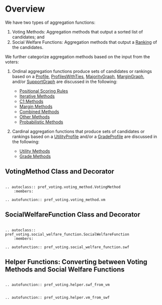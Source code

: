 Overview
==========

We have two types of aggregation functions: 

  1. Voting Methods: Aggregation methods that output a sorted list of candidates; and
  2. Social Welfare Functions: Aggregation methods that output a [Ranking](ballots.md#ranking-class) of the candidates.

We further categorize aggregation methods based on the input from the voters: 

  1. Ordinal aggregation functions produce sets of candidates or rankings based on a [Profile](profiles.md#profile-class), [ProfilesWithTies](profiles_with_ties.md), [MajorityGraph](weighted_majority_graphs.md#majoritygraph-class), [MarginGraph](weighted_majority_graphs.md#margingraph-class), and/or [SupportGraph](weighted_majority_graphs.md#supportgraph-class) are discussed in the following: 

      * [Positional Scoring Rules](scoring_methods.md)
      * [Iterative Methods](iterative_methods.md)
      * [C1 Methods](c1_methods.md)
      * [Margin Methods](margin_based_methods.md)
      * [Combined Methods](combined_methods.md)
      * [Other Methods](other_methods.md)
      * [Probabilistic Methods](probabilistic_methods.md)


  2. Cardinal aggregation functions that produce sets of candidates or rankings based on a [UtilityProfile](utility_profiles.md) and/or a [GradeProfile](grade_profiles.md) are discussed in the following: 

      * [Utility Methods](utility_methods.md)
      * [Grade Methods](grade_methods.md)


## VotingMethod Class and Decorator

```{eval-rst} 

.. autoclass:: pref_voting.voting_method.VotingMethod
    :members: 

.. autofunction:: pref_voting.voting_method.vm

```

## SocialWelfareFunction Class and Decorator

```{eval-rst} 

.. autoclass:: pref_voting.social_welfare_function.SocialWelfareFunction
    :members: 

.. autofunction:: pref_voting.social_welfare_function.swf

```


## Helper Functions: Converting between Voting Methods and Social Welfare Functions

```{eval-rst} 

.. autofunction:: pref_voting.helper.swf_from_vm


.. autofunction:: pref_voting.helper.vm_from_swf


```
